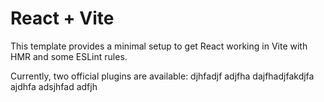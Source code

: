 # React + Vite

This template provides a minimal setup to get React working in Vite with HMR and some ESLint rules.

Currently, two official plugins are available:
djhfadjf
adjfha
dajfhadjfakdjfa
ajdhfa
adsjhfad
adfjh